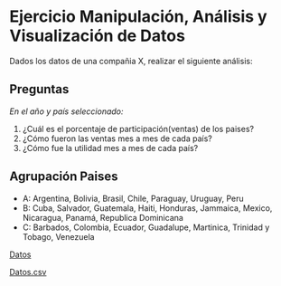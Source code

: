 
# Ejercicio Manipulación, Análisis y Visualización de Datos

Dados los datos de una compañia X, realizar el siguiente análisis:

## Preguntas

_En el año y país seleccionado:_

1. ¿Cuál es el porcentaje de participación(ventas) de los paises?
2. ¿Cómo fueron las ventas mes a mes de cada país?
3. ¿Cómo fue la utilidad mes a mes de cada país?


## Agrupación Paises

* A: Argentina, Bolivia, Brasil, Chile, Paraguay, Uruguay, Peru
* B: Cuba, Salvador, Guatemala, Haiti, Honduras, Jammaica, Mexico, Nicaragua, Panamá, Republica Dominicana
* C: Barbados, Colombia, Ecuador, Guadalupe, Martinica, Trinidad y Tobago, Venezuela

[Datos](mega_super_macro.xls)


[Datos.csv](T3.csv)
